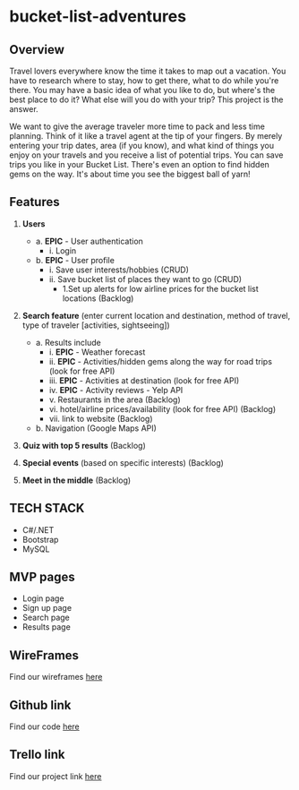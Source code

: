 # bucket-list-adventures

## Overview
Travel lovers everywhere know the time it takes to map out a vacation. You have to research where to stay, how to get there, what to do while you're there. You may have a basic idea of what you like to do, but where's the best place to do it? What else will you do with your trip? This project is the answer. 

We want to give the average traveler more time to pack and less time planning. Think of it like a travel agent at the tip of your fingers. By merely entering your trip dates, area (if you know), and what kind of things you enjoy on your travels and you receive a list of potential trips. You can save trips you like in your Bucket List. There's even an option to find hidden gems on the way. It's about time you see the biggest ball of yarn! 

## Features
1. **Users**
   - a. **EPIC** - User authentication
     - i. Login
   - b. **EPIC** - User profile
     - i. Save user interests/hobbies (CRUD)
     - ii. Save bucket list of places they want to go (CRUD)
       - 1.Set up alerts for low airline prices for the bucket list locations (Backlog)
2. **Search feature** (enter current location and destination, method of travel, type of traveler [activities, sightseeing])
   - a. Results include
     - i. **EPIC** - Weather forecast
     - ii. **EPIC** - Activities/hidden gems along the way for road trips (look for free API)
     - iii. **EPIC** - Activities at destination (look for free API)
     - iv. **EPIC** - Activity reviews - Yelp API
     - v. Restaurants in the area (Backlog)
     - vi. hotel/airline prices/availability (look for free API) (Backlog)
     - vii. link to website (Backlog)
   - b. Navigation (Google Maps API)
 
3. **Quiz with top 5 results** (Backlog)
4. **Special events** (based on specific interests) (Backlog)
5. **Meet in the middle** (Backlog)
 
 
## TECH STACK
* C#/.NET
* Bootstrap
* MySQL
 
 
## MVP pages
* Login page
* Sign up page
* Search page
* Results page

## WireFrames
Find our wireframes [here](https://app.moqups.com/hhxnx1hCv8zFVtI76gFmx8367AUNC3cR/view/page/a74ac15ce)

## Github link
Find our code [here](https://github.com/soniya1987/liftofproject)

## Trello link
Find our project link [here](https://trello.com/b/J34qr4nR/bucket-list-adventures)
